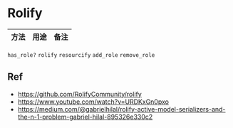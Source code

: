 # Rolify


方法|用途|备注
---|---|---
`has_role?` 
`rolify` `resourcify`
`add_role`
`remove_role`

## Ref

* <https://github.com/RolifyCommunity/rolify>
* <https://www.youtube.com/watch?v=URDKxGn0pxo>
* <https://medium.com/@gabrielhilal/rolify-active-model-serializers-and-the-n-1-problem-gabriel-hilal-895326e330c2>